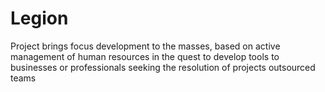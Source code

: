 Legion
======

Project brings focus development to the masses, based on active management of human resources in the quest to develop tools to businesses or professionals seeking the resolution of projects outsourced teams

